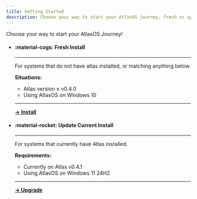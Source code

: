 ```yaml
---
title: Getting Started
description: Choose your way to start your AtlasOS journey, fresh or upgrade your current installation
---
```


Choose your way to start your AtlasOS Journey!

<div class="grid cards" markdown>

-   #### :material-cogs: Fresh Install

    ---

    For systems that do not have atlas installed, or matching anything below.

    **Situations:**

    - Atlas version ≤ v0.4.0
    - Using AtlasOS on Windows 10

    ---

    **[-> Install](/getting-started/install/before-continuing)**

-   #### :material-rocket: Update Current Install

    ---

    For systems that currently have Atlas installed.

    **Requirements:**

    - Currently on Atlas v0.4.1
    - Using AtlasOS on Windows 11 24H2

    ---

    **[-> Upgrade](/getting-started/upgrade/before-continuing)**

</div>